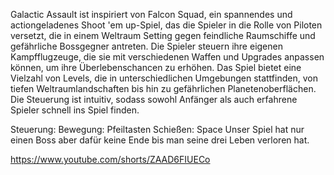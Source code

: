 Galactic Assault ist inspiriert von Falcon Squad, ein spannendes und actiongeladenes Shoot 'em up-Spiel, das die Spieler in die Rolle von Piloten versetzt, die in einem Weltraum Setting gegen feindliche Raumschiffe und gefährliche Bossgegner antreten. Die Spieler steuern ihre eigenen Kampfflugzeuge, die sie mit verschiedenen Waffen und Upgrades anpassen können, um ihre Überlebenschancen zu erhöhen.
Das Spiel bietet eine Vielzahl von Levels, die in unterschiedlichen Umgebungen stattfinden, von tiefen Weltraumlandschaften bis hin zu gefährlichen Planetenoberflächen. Die Steuerung ist intuitiv, sodass sowohl Anfänger als auch erfahrene Spieler schnell ins Spiel finden.
 
Steuerung:
Bewegung: Pfeiltasten
Schießen: Space
Unser Spiel hat nur einen Boss aber dafür keine Ende bis man seine drei Leben verloren hat.
 
https://www.youtube.com/shorts/ZAAD6FIUECo
